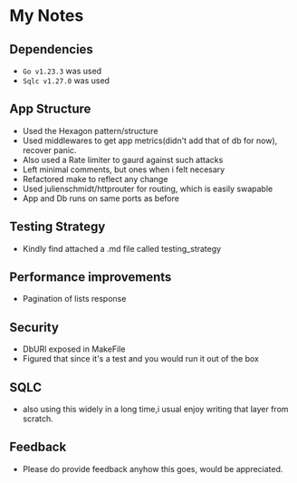 
# My Notes

## Dependencies
- `Go v1.23.3` was used
- `Sqlc v1.27.0` was used

## App Structure
- Used the Hexagon pattern/structure
- Used middlewares to get app metrics(didn't add that of db for now), recover panic.
- Also used a Rate limiter to gaurd against such attacks
- Left minimal comments, but ones when i felt necesary
- Refactored make to reflect any change
- Used julienschmidt/httprouter for routing, which is easily swapable
- App and Db runs on same ports as before

## Testing Strategy
- Kindly find attached a .md file called testing_strategy

## Performance improvements
- Pagination of lists response

## Security 
- DbURl exposed in MakeFile
- Figured that since it's a test and you would run it out of the box

## SQLC
- also using this widely in a long time,i usual enjoy writing that layer from scratch.

## Feedback
- Please do provide feedback anyhow this goes, would be appreciated.
